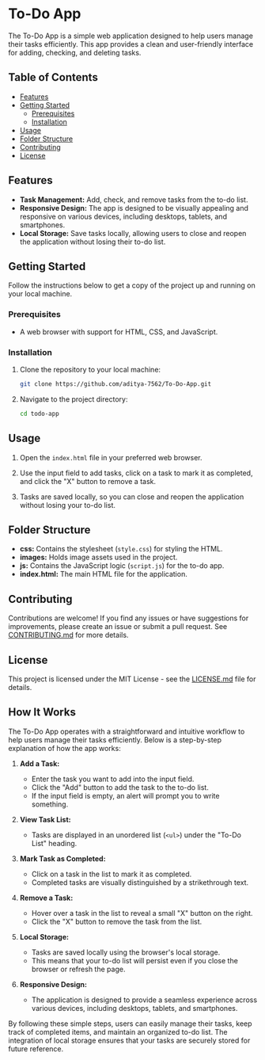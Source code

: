 
# To-Do App

The To-Do App is a simple web application designed to help users manage their tasks efficiently. This app provides a clean and user-friendly interface for adding, checking, and deleting tasks.

## Table of Contents

- [Features](#features)
- [Getting Started](#getting-started)
  - [Prerequisites](#prerequisites)
  - [Installation](#installation)
- [Usage](#usage)
- [Folder Structure](#folder-structure)
- [Contributing](#contributing)
- [License](#license)

## Features

- **Task Management:** Add, check, and remove tasks from the to-do list.
- **Responsive Design:** The app is designed to be visually appealing and responsive on various devices, including desktops, tablets, and smartphones.
- **Local Storage:** Save tasks locally, allowing users to close and reopen the application without losing their to-do list.

## Getting Started

Follow the instructions below to get a copy of the project up and running on your local machine.

### Prerequisites

- A web browser with support for HTML, CSS, and JavaScript.

### Installation

1. Clone the repository to your local machine:

   ```bash
   git clone https://github.com/aditya-7562/To-Do-App.git
   ```

2. Navigate to the project directory:

   ```bash
   cd todo-app
   ```

## Usage

1. Open the `index.html` file in your preferred web browser.

2. Use the input field to add tasks, click on a task to mark it as completed, and click the "X" button to remove a task.

3. Tasks are saved locally, so you can close and reopen the application without losing your to-do list.

## Folder Structure

- **css:** Contains the stylesheet (`style.css`) for styling the HTML.
- **images:** Holds image assets used in the project.
- **js:** Contains the JavaScript logic (`script.js`) for the to-do app.
- **index.html:** The main HTML file for the application.

## Contributing

Contributions are welcome! If you find any issues or have suggestions for improvements, please create an issue or submit a pull request. See [CONTRIBUTING.md](CONTRIBUTING.md) for more details.

## License

This project is licensed under the MIT License - see the [LICENSE.md](LICENSE.md) file for details.


## How It Works

The To-Do App operates with a straightforward and intuitive workflow to help users manage their tasks efficiently. Below is a step-by-step explanation of how the app works:

1. **Add a Task:**
   - Enter the task you want to add into the input field.
   - Click the "Add" button to add the task to the to-do list.
   - If the input field is empty, an alert will prompt you to write something.

2. **View Task List:**
   - Tasks are displayed in an unordered list (`<ul>`) under the "To-Do List" heading.

3. **Mark Task as Completed:**
   - Click on a task in the list to mark it as completed.
   - Completed tasks are visually distinguished by a strikethrough text.

4. **Remove a Task:**
   - Hover over a task in the list to reveal a small "X" button on the right.
   - Click the "X" button to remove the task from the list.

5. **Local Storage:**
   - Tasks are saved locally using the browser's local storage.
   - This means that your to-do list will persist even if you close the browser or refresh the page.

6. **Responsive Design:**
   - The application is designed to provide a seamless experience across various devices, including desktops, tablets, and smartphones.

By following these simple steps, users can easily manage their tasks, keep track of completed items, and maintain an organized to-do list. The integration of local storage ensures that your tasks are securely stored for future reference.
